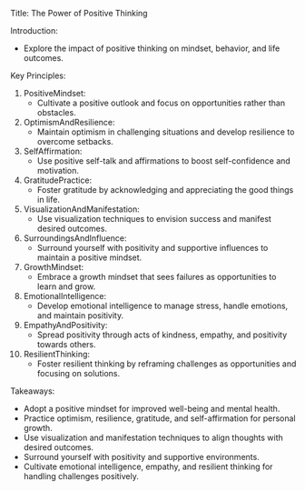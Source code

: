 Title: The Power of Positive Thinking

Introduction:
- Explore the impact of positive thinking on mindset, behavior, and life outcomes.

Key Principles:
1. PositiveMindset:
    - Cultivate a positive outlook and focus on opportunities rather than obstacles.
2. OptimismAndResilience:
    - Maintain optimism in challenging situations and develop resilience to overcome setbacks.
3. SelfAffirmation:
    - Use positive self-talk and affirmations to boost self-confidence and motivation.
4. GratitudePractice:
    - Foster gratitude by acknowledging and appreciating the good things in life.
5. VisualizationAndManifestation:
    - Use visualization techniques to envision success and manifest desired outcomes.
6. SurroundingsAndInfluence:
    - Surround yourself with positivity and supportive influences to maintain a positive mindset.
7. GrowthMindset:
    - Embrace a growth mindset that sees failures as opportunities to learn and grow.
8. EmotionalIntelligence:
    - Develop emotional intelligence to manage stress, handle emotions, and maintain positivity.
9. EmpathyAndPositivity:
    - Spread positivity through acts of kindness, empathy, and positivity towards others.
10. ResilientThinking:
    - Foster resilient thinking by reframing challenges as opportunities and focusing on solutions.

Takeaways:
- Adopt a positive mindset for improved well-being and mental health.
- Practice optimism, resilience, gratitude, and self-affirmation for personal growth.
- Use visualization and manifestation techniques to align thoughts with desired outcomes.
- Surround yourself with positivity and supportive environments.
- Cultivate emotional intelligence, empathy, and resilient thinking for handling challenges positively.
